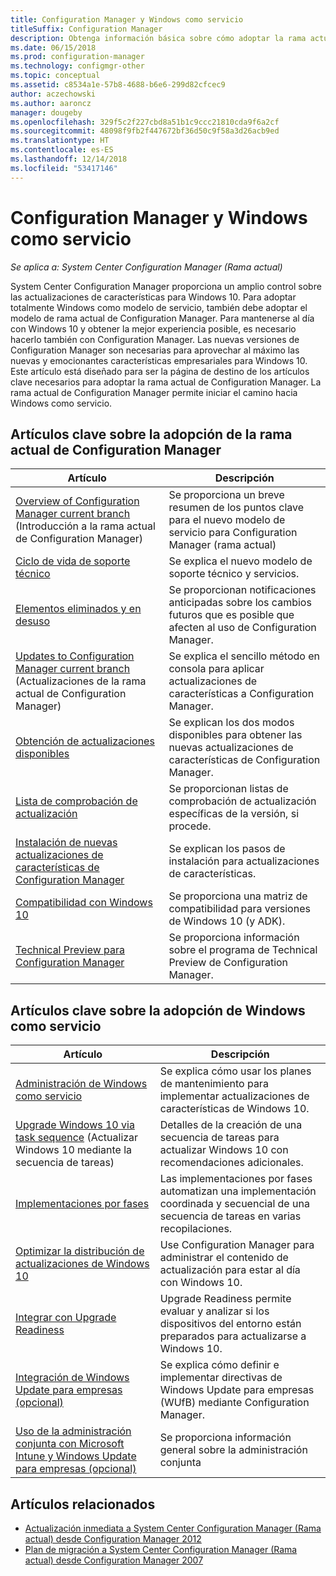 ```yaml
---
title: Configuration Manager y Windows como servicio
titleSuffix: Configuration Manager
description: Obtenga información básica sobre cómo adoptar la rama actual de Configuration Manager para admitir Windows como servicio.
ms.date: 06/15/2018
ms.prod: configuration-manager
ms.technology: configmgr-other
ms.topic: conceptual
ms.assetid: c8534a1e-57b8-4688-b6e6-299d82cfcec9
author: aczechowski
ms.author: aaroncz
manager: dougeby
ms.openlocfilehash: 329f5c2f227cbd8a51b1c9ccc21810cda9f6a2cf
ms.sourcegitcommit: 48098f9fb2f447672bf36d50c9f58a3d26acb9ed
ms.translationtype: HT
ms.contentlocale: es-ES
ms.lasthandoff: 12/14/2018
ms.locfileid: "53417146"
---
```

# <a name="configuration-manager-and-windows-as-a-service"></a>Configuration Manager y Windows como servicio

*Se aplica a: System Center Configuration Manager (Rama actual)*

System Center Configuration Manager proporciona un amplio control sobre las actualizaciones de características para Windows 10. Para adoptar totalmente Windows como modelo de servicio, también debe adoptar el modelo de rama actual de Configuration Manager. Para mantenerse al día con Windows 10 y obtener la mejor experiencia posible, es necesario hacerlo también con Configuration Manager. Las nuevas versiones de Configuration Manager son necesarias para aprovechar al máximo las nuevas y emocionantes características empresariales para Windows 10. Este artículo está diseñado para ser la página de destino de los artículos clave necesarios para adoptar la rama actual de Configuration Manager. La rama actual de Configuration Manager permite iniciar el camino hacia Windows como servicio.

## <a name="key-articles-about-adopting-configuration-manager-current-branch"></a>Artículos clave sobre la adopción de la rama actual de Configuration Manager

| Artículo        | Descripción          | 
| ------------- |-------------|
|[Overview of Configuration Manager current branch](/sccm/core/plan-design/changes/whats-new-incremental-versions) (Introducción a la rama actual de Configuration Manager)|Se proporciona un breve resumen de los puntos clave para el nuevo modelo de servicio para Configuration Manager (rama actual)|
|[Ciclo de vida de soporte técnico](/sccm/core/servers/manage/current-branch-versions-supported)|Se explica el nuevo modelo de soporte técnico y servicios.|
|[Elementos eliminados y en desuso](/sccm//core/plan-design/changes/deprecated/removed-and-deprecated)|Se proporcionan notificaciones anticipadas sobre los cambios futuros que es posible que afecten al uso de Configuration Manager.|
|[Updates to Configuration Manager current branch](/sccm/core/servers/manage/updates) (Actualizaciones de la rama actual de Configuration Manager)|Se explica el sencillo método en consola para aplicar actualizaciones de características a Configuration Manager.|
|[Obtención de actualizaciones disponibles](/sccm/core/servers/manage/install-in-console-updates#get-available-updates)|Se explican los dos modos disponibles para obtener las nuevas actualizaciones de características de Configuration Manager.|
|[Lista de comprobación de actualización](/sccm/core/servers/manage/install-in-console-updates#bkmk_beforeinstall)|Se proporcionan listas de comprobación de actualización específicas de la versión, si procede.| 
|[Instalación de nuevas actualizaciones de características de Configuration Manager](/sccm/core/servers/manage/install-in-console-updates#bkmk_install)|Se explican los pasos de instalación para actualizaciones de características.|
|[Compatibilidad con Windows 10](/sccm/core/plan-design/configs/support-for-windows-10)|Se proporciona una matriz de compatibilidad para versiones de Windows 10 (y ADK).|
|[Technical Preview para Configuration Manager](/sccm/core/get-started/technical-preview)|Se proporciona información sobre el programa de Technical Preview de Configuration Manager.|


## <a name="key-articles-about-adopting-windows-as-a-service"></a>Artículos clave sobre la adopción de Windows como servicio

| Artículo        | Descripción          | 
| ------------- |-------------|
|[Administración de Windows como servicio](/sccm/osd/deploy-use/manage-windows-as-a-service)|Se explica cómo usar los planes de mantenimiento para implementar actualizaciones de características de Windows 10.|
|[Upgrade Windows 10 via task sequence](/sccm/osd/deploy-use/create-a-task-sequence-to-upgrade-an-operating-system) (Actualizar Windows 10 mediante la secuencia de tareas)|Detalles de la creación de una secuencia de tareas para actualizar Windows 10 con recomendaciones adicionales.|
|[Implementaciones por fases](/sccm/osd/deploy-use/create-phased-deployment-for-task-sequence)|Las implementaciones por fases automatizan una implementación coordinada y secuencial de una secuencia de tareas en varias recopilaciones.|  
|[Optimizar la distribución de actualizaciones de Windows 10](/sccm/sum/deploy-use/optimize-windows-10-update-delivery)|Use Configuration Manager para administrar el contenido de actualización para estar al día con Windows 10.|
|[Integrar con Upgrade Readiness](/sccm/core/clients/manage/upgrade/upgrade-analytics)|Upgrade Readiness permite evaluar y analizar si los dispositivos del entorno están preparados para actualizarse a Windows 10.| 
|[Integración de Windows Update para empresas (opcional)](/sccm/sum/deploy-use/integrate-windows-update-for-business-windows-10)|Se explica cómo definir e implementar directivas de Windows Update para empresas (WUfB) mediante Configuration Manager.|
|[Uso de la administración conjunta con Microsoft Intune y Windows Update para empresas (opcional)](/sccm/core/clients/manage/co-management-overview)|Se proporciona información general sobre la administración conjunta| 


## <a name="related-articles"></a>Artículos relacionados

- [Actualización inmediata a System Center Configuration Manager (Rama actual) desde Configuration Manager 2012](/sccm/core/servers/deploy/install/upgrade-to-configuration-manager)
- [Plan de migración a System Center Configuration Manager (Rama actual) desde Configuration Manager 2007](/sccm/core/migration/planning-for-migration)